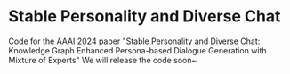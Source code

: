 # Stable Personality and Diverse Chat

Code for the AAAI 2024 paper "Stable Personality and Diverse Chat: Knowledge Graph Enhanced Persona-based Dialogue Generation with Mixture of Experts"
We will release the code soon~
